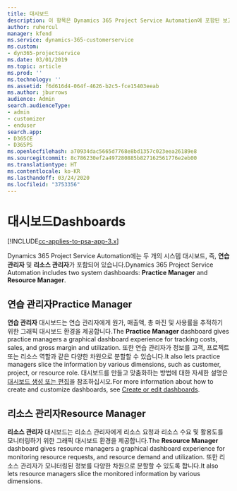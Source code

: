 ```yaml
---
title: 대시보드
description: 이 항목은 Dynamics 365 Project Service Automation에 포함된 보고 대시보드에 대한 정보를 제공합니다.
author: ruhercul
manager: kfend
ms.service: dynamics-365-customerservice
ms.custom:
- dyn365-projectservice
ms.date: 03/01/2019
ms.topic: article
ms.prod: ''
ms.technology: ''
ms.assetid: f6d616d4-064f-4626-b2c5-fce15403eeab
ms.author: jburrows
audience: Admin
search.audienceType:
- admin
- customizer
- enduser
search.app:
- D365CE
- D365PS
ms.openlocfilehash: a70934dac5665d7768e8bd1357c023eea26189e8
ms.sourcegitcommit: 8c786230ef2a497280885b827162561776e2eb00
ms.translationtype: HT
ms.contentlocale: ko-KR
ms.lasthandoff: 03/24/2020
ms.locfileid: "3753356"
---
```

# <a name="dashboards"></a><span data-ttu-id="060e2-103">대시보드</span><span class="sxs-lookup"><span data-stu-id="060e2-103">Dashboards</span></span>

[!INCLUDE[cc-applies-to-psa-app-3.x](../includes/cc-applies-to-psa-app-3x.md)]

<span data-ttu-id="060e2-104">Dynamics 365 Project Service Automation에는 두 개의 시스템 대시보드, 즉, **연습 관리자** 및 **리소스 관리자**가 포함되어 있습니다.</span><span class="sxs-lookup"><span data-stu-id="060e2-104">Dynamics 365 Project Service Automation includes two system dashboards: **Practice Manager** and **Resource Manager**.</span></span>

## <a name="practice-manager"></a><span data-ttu-id="060e2-105">연습 관리자</span><span class="sxs-lookup"><span data-stu-id="060e2-105">Practice Manager</span></span> 

<span data-ttu-id="060e2-106">**연습 관리자** 대시보드는 연습 관리자에게 원가, 매출액, 총 마진 및 사용률을 추적하기 위한 그래픽 대시보드 환경을 제공합니다.</span><span class="sxs-lookup"><span data-stu-id="060e2-106">The **Practice Manager** dashboard gives practice managers a graphical dashboard experience for tracking costs, sales, and gross margin and utilization.</span></span> <span data-ttu-id="060e2-107">또한 연습 관리자가 정보를 고객, 프로젝트 또는 리소스 역할과 같은 다양한 차원으로 분할할 수 있습니다.</span><span class="sxs-lookup"><span data-stu-id="060e2-107">It also lets practice managers slice the information by various dimensions, such as customer, project, or resource role.</span></span> <span data-ttu-id="060e2-108">대시보드를 만들고 맞춤화하는 방법에 대한 자세한 설명은 [대시보드 생성 또는 편집](../customize/create-edit-dashboards.md)을 참조하십시오.</span><span class="sxs-lookup"><span data-stu-id="060e2-108">For more information about how to create and customize dashboards, see [Create or edit dashboards](../customize/create-edit-dashboards.md).</span></span>

## <a name="resource-manager"></a><span data-ttu-id="060e2-109">리소스 관리자</span><span class="sxs-lookup"><span data-stu-id="060e2-109">Resource Manager</span></span> 

<span data-ttu-id="060e2-110">**리소스 관리자** 대시보드는 리소스 관리자에게 리소스 요청과 리소스 수요 및 활용도를 모니터링하기 위한 그래픽 대시보드 환경을 제공합니다.</span><span class="sxs-lookup"><span data-stu-id="060e2-110">The **Resource Manager** dashboard gives resource managers a graphical dashboard experience for monitoring resource requests, and resource demand and utilization.</span></span> <span data-ttu-id="060e2-111">또한 리소스 관리자가 모니터링된 정보를 다양한 차원으로 분할할 수 있도록 합니다.</span><span class="sxs-lookup"><span data-stu-id="060e2-111">It also lets resource managers slice the monitored information by various dimensions.</span></span>
